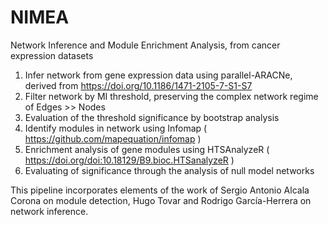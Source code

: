 # NIMEA
Network Inference and Module Enrichment Analysis, from cancer expression datasets 

1) Infer network from gene expression data using parallel-ARACNe, derived from https://doi.org/10.1186/1471-2105-7-S1-S7 
2) Filter network by MI threshold, preserving the complex network regime of Edges >> Nodes
3) Evaluation of the threshold significance by bootstrap analysis
4) Identify modules in network using Infomap ( https://github.com/mapequation/infomap )
5) Enrichment analysis of gene modules using HTSAnalyzeR ( https://doi.org/doi:10.18129/B9.bioc.HTSanalyzeR )
6) Evaluating of significance through the analysis of null model networks

This pipeline incorporates elements of the work of Sergio Antonio Alcala Corona on module detection, Hugo Tovar and Rodrigo García-Herrera on network inference. 
